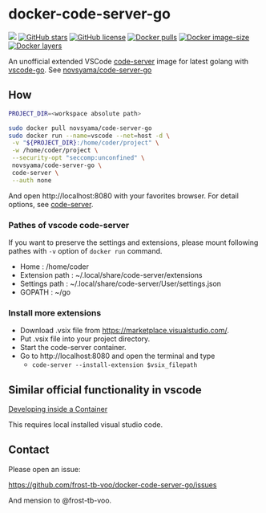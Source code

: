 # docker-code-server-go
[![](https://img.shields.io/travis/frost-tb-voo/docker-code-server-go/master.svg?style=flat-square)](https://travis-ci.org/frost-tb-voo/docker-code-server-go/)
[![GitHub stars](https://img.shields.io/github/stars/frost-tb-voo/docker-code-server-go.svg?style=flat-square)](https://github.com/frost-tb-voo/docker-code-server-go/stargazers)
[![GitHub license](https://img.shields.io/github/license/frost-tb-voo/docker-code-server-go.svg?style=flat-square)](https://github.com/frost-tb-voo/docker-code-server-go/blob/master/LICENSE)
[![Docker pulls](https://img.shields.io/docker/pulls/novsyama/code-server-go.svg?style=flat-square)](https://hub.docker.com/r/novsyama/code-server-go)
[![Docker image-size](https://img.shields.io/docker/image-size/novsyama/code-server-go.svg?style=flat-square)](https://hub.docker.com/r/novsyama/code-server-go)
[![Docker layers](https://img.shields.io/microbadger/layers/novsyama/code-server-go.svg?style=flat-square)](https://microbadger.com/images/novsyama/code-server-go)

An unofficial extended VSCode [code-server](https://github.com/cdr/code-server) image for latest golang with [vscode-go](https://github.com/microsoft/vscode-go/releases).
See [novsyama/code-server-go](https://hub.docker.com/r/novsyama/code-server-go/)

## How

```bash
PROJECT_DIR=<workspace absolute path>

sudo docker pull novsyama/code-server-go
sudo docker run --name=vscode --net=host -d \
 -v "${PROJECT_DIR}:/home/coder/project" \
 -w /home/coder/project \
 --security-opt "seccomp:unconfined" \
 novsyama/code-server-go \
 code-server \
 --auth none
```

And open http://localhost:8080 with your favorites browser.
For detail options, see [code-server](https://github.com/cdr/code-server).

### Pathes of vscode code-server
If you want to preserve the settings and extensions, please mount following pathes with `-v` option of `docker run` command.

- Home : /home/coder
- Extension path : ~/.local/share/code-server/extensions
- Settings path : ~/.local/share/code-server/User/settings.json
- GOPATH : ~/go

### Install more extensions
- Download .vsix file from https://marketplace.visualstudio.com/.
- Put .vsix file into your project directory.
- Start the code-server container.
- Go to http://localhost:8080 and open the terminal and type
  - `code-server --install-extension $vsix_filepath`

## Similar official functionality in vscode
[Developing inside a Container](https://code.visualstudio.com/docs/remote/containers)

This requires local installed visual studio code.

## Contact
Please open an issue:

https://github.com/frost-tb-voo/docker-code-server-go/issues

And mension to @frost-tb-voo.
